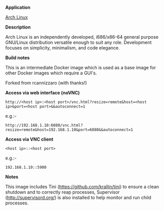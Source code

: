 **Application**

[Arch Linux](https://www.archlinux.org/)

**Description**

Arch Linux is an independently developed, i686/x86-64 general purpose GNU/Linux distribution versatile enough to suit any role. Development focuses on simplicity, minimalism, and code elegance.

**Build notes**

This is an intermediate Docker image which is used as a base image for other Docker images which require a GUI's.

Forked from rcannizzaro (with thanks!)

**Access via web interface (noVNC)**

`http://<host ip>:<host port>/vnc.html?resize=remote&host=<host ip>&port=<host port>&&autoconnect=1`

e.g.:-

`http://192.168.1.10:6080/vnc.html?resize=remote&host=192.168.1.10&port=6080&&autoconnect=1`

**Access via VNC client**

`<host ip>::<host port>`

e.g.:-

`192.168.1.10::5900`

**Notes**

This image includes Tini (https://github.com/krallin/tini) to ensure a clean shutdown and to correctly reap processes, Supervisor (http://supervisord.org/) is also installed to help monitor and run child processes.
